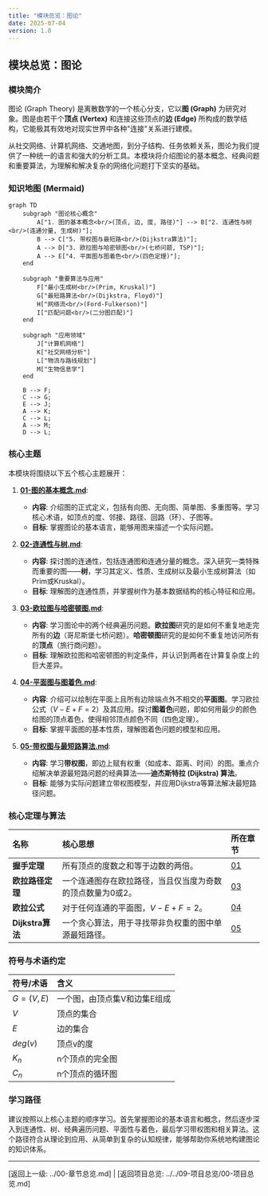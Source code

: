 ```yaml
---
title: "模块总览：图论"
date: 2025-07-04
version: 1.0
---
```


## 模块总览：图论

### 模块简介

图论 (Graph Theory) 是离散数学的一个核心分支，它以**图 (Graph)** 为研究对象。图是由若干个**顶点 (Vertex)** 和连接这些顶点的**边 (Edge)** 所构成的数学结构，它能极其有效地对现实世界中各种"连接"关系进行建模。

从社交网络、计算机网络、交通地图，到分子结构、任务依赖关系，图论为我们提供了一种统一的语言和强大的分析工具。本模块将介绍图论的基本概念、经典问题和重要算法，为理解和解决复杂的网络化问题打下坚实的基础。

### 知识地图 (Mermaid)
```mermaid
graph TD
    subgraph "图论核心概念"
        A["1. 图的基本概念<br/>(顶点, 边, 度, 路径)"] --> B["2. 连通性与树<br/>(连通分量, 生成树)"];
        B --> C["5. 带权图与最短路<br/>(Dijkstra算法)"];
        A --> D["3. 欧拉图与哈密顿图<br/>(七桥问题, TSP)"];
        A --> E["4. 平面图与图着色<br/>(四色定理)"];
    end

    subgraph "重要算法与应用"
        F["最小生成树<br/>(Prim, Kruskal)"]
        G["最短路算法<br/>(Dijkstra, Floyd)"]
        H["网络流<br/>(Ford-Fulkerson)"]
        I["匹配问题<br/>(二分图匹配)"]
    end

    subgraph "应用领域"
        J["计算机网络"]
        K["社交网络分析"]
        L["物流与路线规划"]
        M["生物信息学"]
    end
    
    B --> F;
    C --> G;
    E --> J;
    A --> K;
    C --> L;
    A --> M;
    D --> L;
```

### 核心主题

本模块将围绕以下五个核心主题展开：

1. **[01-图的基本概念.md](./01-图的基本概念.md)**:
    * **内容**: 介绍图的正式定义，包括有向图、无向图、简单图、多重图等。学习核心术语，如顶点的度、邻接、路径、回路（环）、子图等。
    * **目标**: 掌握图论的基本语言，能够用图来描述一个实际问题。

2. **[02-连通性与树.md](./02-连通性与树.md)**:
    * **内容**: 探讨图的连通性，包括连通图和连通分量的概念。深入研究一类特殊而重要的图——**树**，学习其定义、性质、生成树以及最小生成树算法（如Prim或Kruskal）。
    * **目标**: 理解图的连通性质，并掌握树作为基本数据结构的核心特征和应用。

3. **[03-欧拉图与哈密顿图.md](./03-欧拉图与哈密顿图.md)**:
    * **内容**: 学习图论中的两个经典遍历问题。**欧拉图**研究的是如何不重复地走完所有的**边**（哥尼斯堡七桥问题）。**哈密顿图**研究的是如何不重复地访问所有的**顶点**（旅行商问题）。
    * **目标**: 理解欧拉图和哈密顿图的判定条件，并认识到两者在计算复杂度上的巨大差异。

4. **[04-平面图与图着色.md](./04-平面图与图着色.md)**:
    * **内容**: 介绍可以绘制在平面上且所有边除端点外不相交的**平面图**。学习欧拉公式（$V-E+F=2$）及其应用。探讨**图着色**问题，即如何用最少的颜色给图的顶点着色，使得相邻顶点颜色不同（四色定理）。
    * **目标**: 掌握平面图的基本性质，理解图着色问题的模型和应用。

5. **[05-带权图与最短路算法.md](./05-带权图与最短路算法.md)**:
    * **内容**: 学习**带权图**，即边上赋有权重（如成本、距离、时间）的图。重点介绍解决单源最短路问题的经典算法——**迪杰斯特拉 (Dijkstra) 算法**。
    * **目标**: 能够为实际问题建立带权图模型，并应用Dijkstra等算法解决最短路径问题。

### 核心定理与算法

| 名称 | 核心思想 | 所在章节 |
| :--- | :--- | :--- |
| **握手定理** | 所有顶点的度数之和等于边数的两倍。 | [01](./01-图的基本概念.md) |
| **欧拉路径定理** | 一个连通图存在欧拉路径，当且仅当度为奇数的顶点数量为0或2。 | [03](./03-欧拉图与哈密顿图.md) |
| **欧拉公式** | 对于任何连通的平面图，$V-E+F=2$。 | [04](./04-平面图与图着色.md) |
| **Dijkstra算法** | 一个贪心算法，用于寻找带非负权重的图中单源最短路径。 | [05](./05-带权图与最短路算法.md) |

### 符号与术语约定

| 符号/术语 | 含义 |
|:--- |:---|
| $G=(V, E)$ | 一个图，由顶点集V和边集E组成 |
| $V$ | 顶点的集合 |
| $E$ | 边的集合 |
| $deg(v)$ | 顶点v的度 |
| $K_n$ | n个顶点的完全图 |
| $C_n$ | n个顶点的循环图 |


### 学习路径

建议按照以上核心主题的顺序学习。首先掌握图论的基本语言和概念，然后逐步深入到连通性、树、经典遍历问题、平面性与着色，最后学习带权图和相关算法。这个路径符合从理论到应用、从简单到复杂的认知规律，能够帮助你系统地构建图论的知识体系。

---
[返回上一级: ../00-章节总览.md] | [返回项目总览: ../../09-项目总览/00-项目总览.md]
